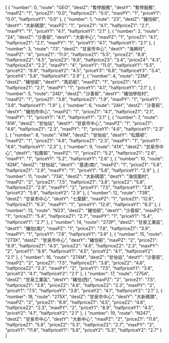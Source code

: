 [
  {
    "number": 0,
    "route": "GEO",
    "destZ": "暫停服務",
    "destY": "暫停服務",
    "maxPZ": "1",
    "priceZ1": "0.0",
    "halfpriceZ1": "0.0",
    "maxPY": "1",
    "priceY1": "0.0",
    "halfpriceY1": "0.0"
  },
  {
    "number": 1,
    "route": "23",
    "destZ": "豬怕邨",
    "destY": "大新碼頭",
    "maxPZ": "1",
    "priceZ1": "4.1",
    "halfpriceZ1": "2.1",
    "maxPY": "1",
    "priceY1": "4.1",
    "halfpriceY1": "2.1"
  },
  {
    "number": 2,
    "route": "24",
    "destZ": "沙善邨",
    "destY": "大新中心",
    "maxPZ": "1",
    "priceZ1": "4.1",
    "halfpriceZ1": "2.1",
    "maxPY": "1",
    "priceY1": "4.1",
    "halfpriceY1": "2.1"
  },
  {
    "number": 3,
    "route": "73",
    "destZ": "甘泉市中心",
    "destY": "海興村",
    "maxPZ": "4",
    "priceZ1": "11.0",
    "halfpriceZ1": "5.5",
    "priceZ2": "8.9",
    "halfpriceZ2": "4.5",
    "priceZ3": "6.8",
    "halfpriceZ3": "3.4",
    "priceZ4": "4.3",
    "halfpriceZ4": "2.2",
    "maxPY": "4",
    "priceY1": "11.0",
    "halfpriceY1": "5.5",
    "priceY2": "8.9",
    "halfpriceY2": "4.5",
    "priceY3": "6.8",
    "halfpriceY3": "3.4",
    "priceY4": "5.8",
    "halfpriceY4": "2.9"
  },
  {
    "number": 4,
    "route": "23M",
    "destZ": "豬怕邨",
    "destY": "馬奶邨",
    "maxPZ": "1",
    "priceZ1": "4.1",
    "halfpriceZ1": "2.1",
    "maxPY": "1",
    "priceY1": "4.1",
    "halfpriceY1": "2.1"
  },
  {
    "number": 5,
    "route": "24D",
    "destZ": "沙善邨",
    "destY": "豬怕學校村",
    "maxPZ": "1",
    "priceZ1": "3.8",
    "halfpriceZ1": "1.9",
    "maxPY": "1",
    "priceY1": "3.8",
    "halfpriceY1": "1.9"
  },
  {
    "number": 6,
    "route": "24H",
    "destZ": "沙善邨",
    "destY": "豬怕市中心",
    "maxPZ": "1",
    "priceZ1": "4.1",
    "halfpriceZ1": "2.1",
    "maxPY": "1",
    "priceY1": "4.1",
    "halfpriceY1": "2.1"
  },
  {
    "number": 7,
    "route": "41A",
    "destZ": "甘怡站",
    "destY": "甘泉市中心",
    "maxPZ": "1",
    "priceZ1": "4.6",
    "halfpriceZ1": "2.3",
    "maxPY": "1",
    "priceY1": "4.6",
    "halfpriceY1": "2.3"
  },
  {
    "number": 8,
    "route": "41M",
    "destZ": "甘怡站",
    "destY": "松蔭邨",
    "maxPZ": "1",
    "priceZ1": "4.6",
    "halfpriceZ1": "2.3",
    "maxPY": "1",
    "priceY1": "4.6",
    "halfpriceY1": "2.3"
  },
  {
    "number": 9,
    "route": "41X",
    "destZ": "甘泉市中心",
    "destY": "松蔭邨",
    "maxPZ": "1",
    "priceZ1": "5.2",
    "halfpriceZ1": "2.6",
    "maxPY": "1",
    "priceY1": "5.2",
    "halfpriceY1": "2.6"
  },
  {
    "number": 10,
    "route": "42M",
    "destZ": "甘怡站",
    "destY": "基達(南)",
    "maxPZ": "1",
    "priceZ1": "5.8",
    "halfpriceZ1": "2.9",
    "maxPY": "1",
    "priceY1": "5.8",
    "halfpriceY1": "2.9"
  },
  {
    "number": 11,
    "route": "73A",
    "destZ": "大新碼頭",
    "destY": "海信圍村",
    "maxPZ": "2",
    "priceZ1": "7.5",
    "halfpriceZ1": "3.8",
    "priceZ2": "5.8",
    "halfpriceZ2": "2.9",
    "maxPY": "2",
    "priceY1": "7.5",
    "halfpriceY1": "3.8",
    "priceY2": "5.8",
    "halfpriceY2": "2.9"
  },
  {
    "number": 12,
    "route": "73R",
    "destZ": "甘泉市中心",
    "destY": "七葉鎮",
    "maxPZ": "1",
    "priceZ1": "12.6",
    "halfpriceZ1": "6.3",
    "maxPY": "1",
    "priceY1": "12.6",
    "halfpriceY1": "6.3"
  },
  {
    "number": 13,
    "route": "N23",
    "destZ": "豬怕邨",
    "destY": "沙善邨",
    "maxPZ": "1",
    "priceZ1": "5.4",
    "halfpriceZ1": "2.7",
    "maxPY": "1",
    "priceY1": "5.4",
    "halfpriceY1": "2.7"
  },
  {
    "number": 14,
    "route": "273P",
    "destZ": "甘泉工業區",
    "destY": "豬怕(南)",
    "maxPZ": "1",
    "priceZ1": "7.8",
    "halfpriceZ1": "3.9",
    "maxPY": "1",
    "priceY1": "7.8",
    "halfpriceY1": "3.9"
  },
  {
    "number": 15,
    "route": "273X",
    "destZ": "甘泉市中心",
    "destY": "豬怕邨",
    "maxPZ": "2",
    "priceZ1": "8.9",
    "halfpriceZ1": "4.5",
    "priceZ2": "4.6",
    "halfpriceZ2": "2.3",
    "maxPY": "2",
    "priceY1": "8.9",
    "halfpriceY1": "4.5",
    "priceY2": "4.1",
    "halfpriceY2": "2.1"
  },
  {
    "number": 16,
    "route": "274M",
    "destZ": "甘怡站",
    "destY": "沙善邨",
    "maxPZ": "2",
    "priceZ1": "7.5",
    "halfpriceZ1": "3.8",
    "priceZ2": "4.6",
    "halfpriceZ2": "2.3",
    "maxPY": "2",
    "priceY1": "7.5",
    "halfpriceY1": "3.8",
    "priceY2": "4.1",
    "halfpriceY2": "2.1"
  },
  {
    "number": 17,
    "route": "275A",
    "destZ": "甘泉工業區",
    "destY": "豬怕(西)",
    "maxPZ": "2",
    "priceZ1": "7.5",
    "halfpriceZ1": "3.8",
    "priceZ2": "4.6",
    "halfpriceZ2": "2.3",
    "maxPY": "2",
    "priceY1": "7.5",
    "halfpriceY1": "3.8",
    "priceY2": "4.1",
    "halfpriceY2": "2.1"
  },
  {
    "number": 18,
    "route": "275X",
    "destZ": "甘泉市中心",
    "destY": "大新碼頭",
    "maxPZ": "2",
    "priceZ1": "8.9",
    "halfpriceZ1": "4.5",
    "priceZ2": "4.6",
    "halfpriceZ2": "2.3",
    "maxPY": "2",
    "priceY1": "8.9",
    "halfpriceY1": "4.5",
    "priceY2": "4.1",
    "halfpriceY2": "2.1"
  },
  {
    "number": 19,
    "route": "N247",
    "destZ": "甘泉市中心",
    "destY": "大新中心",
    "maxPZ": "2",
    "priceZ1": "11.6",
    "halfpriceZ1": "5.8",
    "priceZ2": "5.3",
    "halfpriceZ2": "2.7",
    "maxPY": "2",
    "priceY1": "11.6",
    "halfpriceY1": "5.8",
    "priceY2": "5.3",
    "halfpriceY2": "2.7"
  }
]
